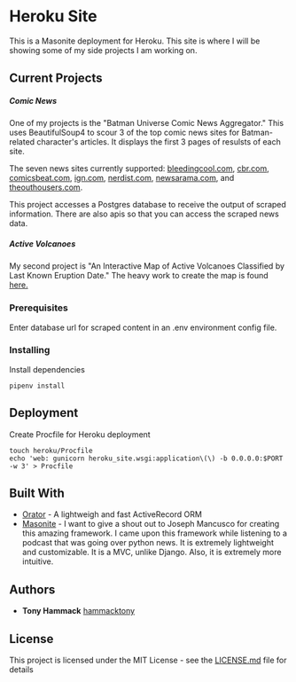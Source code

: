 # Heroku Site

This is a Masonite deployment for Heroku. This site is where I will be showing some of my side projects I am working on.

## Current Projects

##### Comic News
One of my projects is the "Batman Universe Comic News Aggregator." This uses BeautifulSoup4 to scour 3 of the top comic news sites for Batman-related character's articles. It displays the first 3 pages of resulsts of each site.

The seven news sites currently supported: [bleedingcool.com](https://www.bleedingcool.com/), [cbr.com](https://www.cbr.com/category/comics/news/), [comicsbeat.com](http://www.comicsbeat.com/category/news/), [ign.com](http://www.ign.com/articles?tags=news), [nerdist.com](https://nerdist.com/category/comics/), [newsarama.com](https://www.newsarama.com/comics), and [theouthousers.com](http://www.theouthousers.com/index.php/news.html).

This project accesses a Postgres database to receive the output of scraped information. There are also apis so that you can access the scraped news data. 

##### Active Volcanoes
My second project is "An Interactive Map of Active Volcanoes Classified by Last Known Eruption Date." The heavy work to create the map is found [here.](https://github.com/hammacktony/python-projects/tree/master/volcanos)

### Prerequisites

Enter database url for scraped content in an .env environment config file.

### Installing

Install dependencies

```
pipenv install
```

## Deployment

Create Procfile for Heroku deployment
```
touch heroku/Procfile
echo 'web: gunicorn heroku_site.wsgi:application\(\) -b 0.0.0.0:$PORT -w 3' > Procfile
```

## Built With

* [Orator](https://github.com/sdispater/orator) - A lightweigh and fast ActiveRecord ORM
* [Masonite](https://github.com/MasoniteFramework/masonite) - I want to give a shout out to Joseph Mancusco for creating this amazing framework.
I came upon this framework while listening to a podcast that was going over python news. It is extremely lightweight and customizable. It is a MVC, unlike Django.
Also, it is extremely more intuitive.

## Authors

* **Tony Hammack**
[hammacktony](https://github.com/hammacktony/)

## License

This project is licensed under the MIT License - see the
[LICENSE.md](LICENSE.md) file for details
